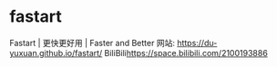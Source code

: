 # fastart
Fastart | 更快更好用 | Faster and Better
网站: <a herf="https://du-yuxuan.github.io/fastart/">https://du-yuxuan.github.io/fastart/</a>
BiliBili<a herf="https://space.bilibili.com/2100193886">https://space.bilibili.com/2100193886</a>
